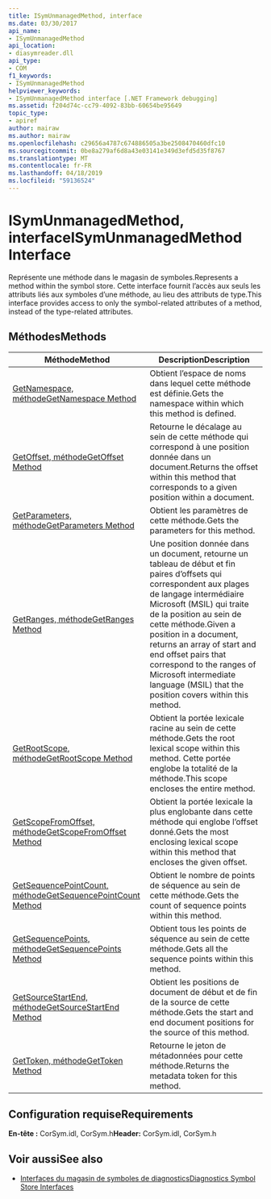 ```yaml
---
title: ISymUnmanagedMethod, interface
ms.date: 03/30/2017
api_name:
- ISymUnmanagedMethod
api_location:
- diasymreader.dll
api_type:
- COM
f1_keywords:
- ISymUnmanagedMethod
helpviewer_keywords:
- ISymUnmanagedMethod interface [.NET Framework debugging]
ms.assetid: f204d74c-cc79-4092-83bb-60654be95649
topic_type:
- apiref
author: mairaw
ms.author: mairaw
ms.openlocfilehash: c29656a4787c674886505a3be2508470460dfc10
ms.sourcegitcommit: 0be8a279af6d8a43e03141e349d3efd5d35f8767
ms.translationtype: MT
ms.contentlocale: fr-FR
ms.lasthandoff: 04/18/2019
ms.locfileid: "59136524"
---
```

# <a name="isymunmanagedmethod-interface"></a><span data-ttu-id="a2365-102">ISymUnmanagedMethod, interface</span><span class="sxs-lookup"><span data-stu-id="a2365-102">ISymUnmanagedMethod Interface</span></span>
<span data-ttu-id="a2365-103">Représente une méthode dans le magasin de symboles.</span><span class="sxs-lookup"><span data-stu-id="a2365-103">Represents a method within the symbol store.</span></span> <span data-ttu-id="a2365-104">Cette interface fournit l’accès aux seuls les attributs liés aux symboles d’une méthode, au lieu des attributs de type.</span><span class="sxs-lookup"><span data-stu-id="a2365-104">This interface provides access to only the symbol-related attributes of a method, instead of the type-related attributes.</span></span>  
  
## <a name="methods"></a><span data-ttu-id="a2365-105">Méthodes</span><span class="sxs-lookup"><span data-stu-id="a2365-105">Methods</span></span>  
  
|<span data-ttu-id="a2365-106">Méthode</span><span class="sxs-lookup"><span data-stu-id="a2365-106">Method</span></span>|<span data-ttu-id="a2365-107">Description</span><span class="sxs-lookup"><span data-stu-id="a2365-107">Description</span></span>|  
|------------|-----------------|  
|[<span data-ttu-id="a2365-108">GetNamespace, méthode</span><span class="sxs-lookup"><span data-stu-id="a2365-108">GetNamespace Method</span></span>](../../../../docs/framework/unmanaged-api/diagnostics/isymunmanagedmethod-getnamespace-method.md)|<span data-ttu-id="a2365-109">Obtient l’espace de noms dans lequel cette méthode est définie.</span><span class="sxs-lookup"><span data-stu-id="a2365-109">Gets the namespace within which this method is defined.</span></span>|  
|[<span data-ttu-id="a2365-110">GetOffset, méthode</span><span class="sxs-lookup"><span data-stu-id="a2365-110">GetOffset Method</span></span>](../../../../docs/framework/unmanaged-api/diagnostics/isymunmanagedmethod-getoffset-method.md)|<span data-ttu-id="a2365-111">Retourne le décalage au sein de cette méthode qui correspond à une position donnée dans un document.</span><span class="sxs-lookup"><span data-stu-id="a2365-111">Returns the offset within this method that corresponds to a given position within a document.</span></span>|  
|[<span data-ttu-id="a2365-112">GetParameters, méthode</span><span class="sxs-lookup"><span data-stu-id="a2365-112">GetParameters Method</span></span>](../../../../docs/framework/unmanaged-api/diagnostics/isymunmanagedmethod-getparameters-method.md)|<span data-ttu-id="a2365-113">Obtient les paramètres de cette méthode.</span><span class="sxs-lookup"><span data-stu-id="a2365-113">Gets the parameters for this method.</span></span>|  
|[<span data-ttu-id="a2365-114">GetRanges, méthode</span><span class="sxs-lookup"><span data-stu-id="a2365-114">GetRanges Method</span></span>](../../../../docs/framework/unmanaged-api/diagnostics/isymunmanagedmethod-getranges-method.md)|<span data-ttu-id="a2365-115">Une position donnée dans un document, retourne un tableau de début et fin paires d’offsets qui correspondent aux plages de langage intermédiaire Microsoft (MSIL) qui traite de la position au sein de cette méthode.</span><span class="sxs-lookup"><span data-stu-id="a2365-115">Given a position in a document, returns an array of start and end offset pairs that correspond to the ranges of Microsoft intermediate language (MSIL) that the position covers within this method.</span></span>|  
|[<span data-ttu-id="a2365-116">GetRootScope, méthode</span><span class="sxs-lookup"><span data-stu-id="a2365-116">GetRootScope Method</span></span>](../../../../docs/framework/unmanaged-api/diagnostics/isymunmanagedmethod-getrootscope-method.md)|<span data-ttu-id="a2365-117">Obtient la portée lexicale racine au sein de cette méthode.</span><span class="sxs-lookup"><span data-stu-id="a2365-117">Gets the root lexical scope within this method.</span></span> <span data-ttu-id="a2365-118">Cette portée englobe la totalité de la méthode.</span><span class="sxs-lookup"><span data-stu-id="a2365-118">This scope encloses the entire method.</span></span>|  
|[<span data-ttu-id="a2365-119">GetScopeFromOffset, méthode</span><span class="sxs-lookup"><span data-stu-id="a2365-119">GetScopeFromOffset Method</span></span>](../../../../docs/framework/unmanaged-api/diagnostics/isymunmanagedmethod-getscopefromoffset-method.md)|<span data-ttu-id="a2365-120">Obtient la portée lexicale la plus englobante dans cette méthode qui englobe l’offset donné.</span><span class="sxs-lookup"><span data-stu-id="a2365-120">Gets the most enclosing lexical scope within this method that encloses the given offset.</span></span>|  
|[<span data-ttu-id="a2365-121">GetSequencePointCount, méthode</span><span class="sxs-lookup"><span data-stu-id="a2365-121">GetSequencePointCount Method</span></span>](../../../../docs/framework/unmanaged-api/diagnostics/isymunmanagedmethod-getsequencepointcount-method.md)|<span data-ttu-id="a2365-122">Obtient le nombre de points de séquence au sein de cette méthode.</span><span class="sxs-lookup"><span data-stu-id="a2365-122">Gets the count of sequence points within this method.</span></span>|  
|[<span data-ttu-id="a2365-123">GetSequencePoints, méthode</span><span class="sxs-lookup"><span data-stu-id="a2365-123">GetSequencePoints Method</span></span>](../../../../docs/framework/unmanaged-api/diagnostics/isymunmanagedmethod-getsequencepoints-method.md)|<span data-ttu-id="a2365-124">Obtient tous les points de séquence au sein de cette méthode.</span><span class="sxs-lookup"><span data-stu-id="a2365-124">Gets all the sequence points within this method.</span></span>|  
|[<span data-ttu-id="a2365-125">GetSourceStartEnd, méthode</span><span class="sxs-lookup"><span data-stu-id="a2365-125">GetSourceStartEnd Method</span></span>](../../../../docs/framework/unmanaged-api/diagnostics/isymunmanagedmethod-getsourcestartend-method.md)|<span data-ttu-id="a2365-126">Obtient les positions de document de début et de fin de la source de cette méthode.</span><span class="sxs-lookup"><span data-stu-id="a2365-126">Gets the start and end document positions for the source of this method.</span></span>|  
|[<span data-ttu-id="a2365-127">GetToken, méthode</span><span class="sxs-lookup"><span data-stu-id="a2365-127">GetToken Method</span></span>](../../../../docs/framework/unmanaged-api/diagnostics/isymunmanagedmethod-gettoken-method.md)|<span data-ttu-id="a2365-128">Retourne le jeton de métadonnées pour cette méthode.</span><span class="sxs-lookup"><span data-stu-id="a2365-128">Returns the metadata token for this method.</span></span>|  
  
## <a name="requirements"></a><span data-ttu-id="a2365-129">Configuration requise</span><span class="sxs-lookup"><span data-stu-id="a2365-129">Requirements</span></span>  
 <span data-ttu-id="a2365-130">**En-tête :** CorSym.idl, CorSym.h</span><span class="sxs-lookup"><span data-stu-id="a2365-130">**Header:** CorSym.idl, CorSym.h</span></span>  
  
## <a name="see-also"></a><span data-ttu-id="a2365-131">Voir aussi</span><span class="sxs-lookup"><span data-stu-id="a2365-131">See also</span></span>

- [<span data-ttu-id="a2365-132">Interfaces du magasin de symboles de diagnostics</span><span class="sxs-lookup"><span data-stu-id="a2365-132">Diagnostics Symbol Store Interfaces</span></span>](../../../../docs/framework/unmanaged-api/diagnostics/diagnostics-symbol-store-interfaces.md)
